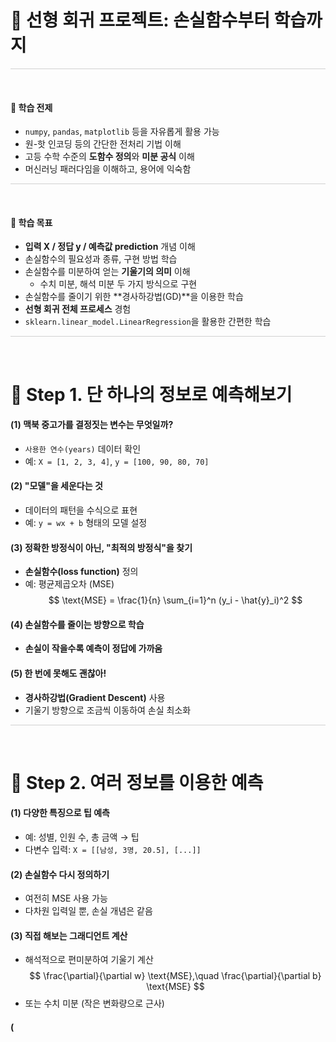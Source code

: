 # 📘 선형 회귀 프로젝트: 손실함수부터 학습까지

<hr style="opacity:0.2;"><br>

#### 🔧 학습 전제

- `numpy`, `pandas`, `matplotlib` 등을 자유롭게 활용 가능  
- 원-핫 인코딩 등의 간단한 전처리 기법 이해  
- 고등 수학 수준의 **도함수 정의**와 **미분 공식** 이해  
- 머신러닝 패러다임을 이해하고, 용어에 익숙함  

<hr style="opacity:0.2;"><br>

#### 🎯 학습 목표

- **입력 X / 정답 y / 예측값 prediction** 개념 이해  
- 손실함수의 필요성과 종류, 구현 방법 학습  
- 손실함수를 미분하여 얻는 **기울기의 의미** 이해  
  - 수치 미분, 해석 미분 두 가지 방식으로 구현  
- 손실함수를 줄이기 위한 **경사하강법(GD)**을 이용한 학습  
- **선형 회귀 전체 프로세스** 경험  
- `sklearn.linear_model.LinearRegression`을 활용한 간편한 학습  

<hr style="opacity:0.2;"><br>

# 🧪 Step 1. 단 하나의 정보로 예측해보기

#### (1) 맥북 중고가를 결정짓는 변수는 무엇일까?
- `사용한 연수(years)` 데이터 확인
- 예: `X = [1, 2, 3, 4]`, `y = [100, 90, 80, 70]`

#### (2) "모델"을 세운다는 것
- 데이터의 패턴을 수식으로 표현
- 예: `y = wx + b` 형태의 모델 설정

#### (3) 정확한 방정식이 아닌, "최적의 방정식"을 찾기
- **손실함수(loss function)** 정의
- 예: 평균제곱오차 (MSE)
  $$
  \text{MSE} = \frac{1}{n} \sum_{i=1}^n (y_i - \hat{y}_i)^2
  $$

#### (4) 손실함수를 줄이는 방향으로 학습
- **손실이 작을수록 예측이 정답에 가까움**

#### (5) 한 번에 못해도 괜찮아!
- **경사하강법(Gradient Descent)** 사용
- 기울기 방향으로 조금씩 이동하여 손실 최소화

<hr style="opacity:0.2;"><br>

# 🧮 Step 2. 여러 정보를 이용한 예측

#### (1) 다양한 특징으로 팁 예측
- 예: 성별, 인원 수, 총 금액 → 팁
- 다변수 입력: `X = [[남성, 3명, 20.5], [...]]`

#### (2) 손실함수 다시 정의하기
- 여전히 MSE 사용 가능
- 다차원 입력일 뿐, 손실 개념은 같음

#### (3) 직접 해보는 그래디언트 계산
- 해석적으로 편미분하여 기울기 계산
  $$
  \frac{\partial}{\partial w} \text{MSE},\quad \frac{\partial}{\partial b} \text{MSE}
  $$
- 또는 수치 미분 (작은 변화량으로 근사)

#### (
